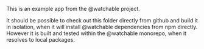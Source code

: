 This is an example app from the @watchable project.

It should be possible to check out this folder directly from github and build it in isolation, when it will install @watchable dependencies from npm directly. However it is built and tested within the @watchable monorepo, when it resolves to local packages.
